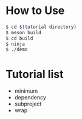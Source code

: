 # How to Use
```bash
$ cd $(tutorial directory)
$ meson build
$ cd build
$ ninja
$ ./demo
```

# Tutorial list
- minimum
- dependency
- subproject
- wrap
